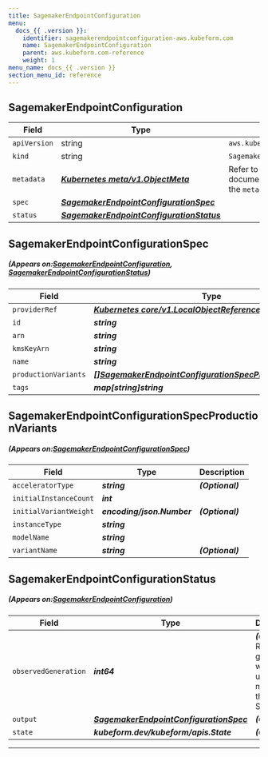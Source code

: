 ```yaml
---
title: SagemakerEndpointConfiguration
menu:
  docs_{{ .version }}:
    identifier: sagemakerendpointconfiguration-aws.kubeform.com
    name: SagemakerEndpointConfiguration
    parent: aws.kubeform.com-reference
    weight: 1
menu_name: docs_{{ .version }}
section_menu_id: reference
---
```


## SagemakerEndpointConfiguration
| Field | Type | Description |
| ------ | ----- | ----------- |
| `apiVersion` | string | `aws.kubeform.com/v1alpha1` |
|    `kind` | string | `SagemakerEndpointConfiguration` |
| `metadata` | ***[Kubernetes meta/v1.ObjectMeta](https://kubernetes.io/docs/reference/generated/kubernetes-api/v1.13/#objectmeta-v1-meta)***|Refer to the Kubernetes API documentation for the fields of the `metadata` field.|
| `spec` | ***[SagemakerEndpointConfigurationSpec](#SagemakerEndpointConfigurationSpec)***||
| `status` | ***[SagemakerEndpointConfigurationStatus](#SagemakerEndpointConfigurationStatus)***||
## SagemakerEndpointConfigurationSpec
##### (Appears on:[SagemakerEndpointConfiguration](#SagemakerEndpointConfiguration), [SagemakerEndpointConfigurationStatus](#SagemakerEndpointConfigurationStatus))
| Field | Type | Description |
| ------ | ----- | ----------- |
| `providerRef` | ***[Kubernetes core/v1.LocalObjectReference](https://kubernetes.io/docs/reference/generated/kubernetes-api/v1.13/#localobjectreference-v1-core)***||
| `id` | ***string***||
| `arn` | ***string***| ***(Optional)*** |
| `kmsKeyArn` | ***string***| ***(Optional)*** |
| `name` | ***string***| ***(Optional)*** |
| `productionVariants` | ***[[]SagemakerEndpointConfigurationSpecProductionVariants](#SagemakerEndpointConfigurationSpecProductionVariants)***||
| `tags` | ***map[string]string***| ***(Optional)*** |
## SagemakerEndpointConfigurationSpecProductionVariants
##### (Appears on:[SagemakerEndpointConfigurationSpec](#SagemakerEndpointConfigurationSpec))
| Field | Type | Description |
| ------ | ----- | ----------- |
| `acceleratorType` | ***string***| ***(Optional)*** |
| `initialInstanceCount` | ***int***||
| `initialVariantWeight` | ***encoding/json.Number***| ***(Optional)*** |
| `instanceType` | ***string***||
| `modelName` | ***string***||
| `variantName` | ***string***| ***(Optional)*** |
## SagemakerEndpointConfigurationStatus
##### (Appears on:[SagemakerEndpointConfiguration](#SagemakerEndpointConfiguration))
| Field | Type | Description |
| ------ | ----- | ----------- |
| `observedGeneration` | ***int64***| ***(Optional)*** Resource generation, which is updated on mutation by the API Server.|
| `output` | ***[SagemakerEndpointConfigurationSpec](#SagemakerEndpointConfigurationSpec)***| ***(Optional)*** |
| `state` | ***kubeform.dev/kubeform/apis.State***| ***(Optional)*** |
---
